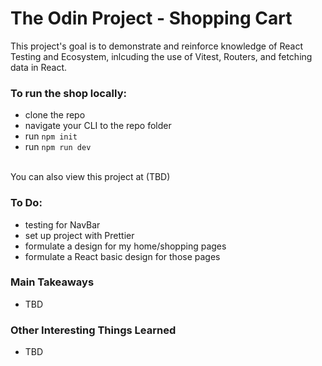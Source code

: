 # The Odin Project - Shopping Cart
This project's goal is to demonstrate and reinforce knowledge of React Testing and Ecosystem, inlcuding the use of Vitest, Routers, and fetching data in React.

### To run the shop locally:
- clone the repo
- navigate your CLI to the repo folder
- run ```npm init```
- run ```npm run dev```
<br>
You can also view this project at (TBD)

### To Do: 
- testing for NavBar
- set up project with Prettier
- formulate a design for my home/shopping pages
- formulate a React basic design for those pages

### Main Takeaways
- TBD

### Other Interesting Things Learned
- TBD